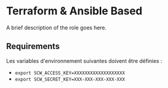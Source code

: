 Terraform & Ansible Based
=========

A brief description of the role goes here.

Requirements
------------

Les variables d'environnement suivantes doivent être définies : 
- `export SCW_ACCESS_KEY=XXXXXXXXXXXXXXXXXXX`
- `export SCW_SECRET_KEY=XXX-XXX-XXX-XXX-XXX`




